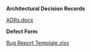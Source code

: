 **Architectural Decision Records**

[ADRs.docx](https://github.com/user-attachments/files/17993582/ADRs.docx)

**Defect Form**

[Bug Report Template.xlsx](https://github.com/user-attachments/files/18012031/Bug.Report.Template.xlsx)
